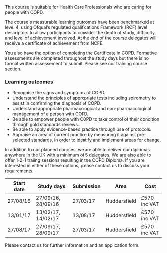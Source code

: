 This course is suitable for Health Care Professionals who are caring for people with COPD.

The course's measurable learning outcomes have been benchmarked at level 4, using Ofqual’s regulated qualifications Framework (RCF) level descriptors to allow participants to consider the depth of study, difficulty, and level of achievement involved. At the end of the course delegates will receive a certificate of achievement from NCFE.

You also have the option of completing the Certificate in COPD. Formative assessments are completed throughout the study days but there is no formal written assessement to submit. Please see our training course section.

### Learning outcomes

* Recognise the signs and symptoms of COPD.
* Understand the principles of appropriate tests including spirometry to assist in confirming the diagnosis of COPD.
* Understand appropriate pharmacological and non-pharmacological management of a person with COPD.
* Be able to empower people with COPD to take control of their condition through gold standards reviews.
* Be able to apply evidence-based practice through use of protocols.
* Appraise an area of current practice by measuring it against pre-selected standards, in order to identify and implement   areas for change.


In addition to our planned courses, we are able to deliver our diplomas anywhere in the UK with a minimum of 5 delegates. We are also able to offer 1-2-1 traiing sessions resulting in the COPD Diploma. If you are interested in either of these options, please contact us to discuss your requirements.

| Start date| Study days        | Submission| Area           | Cost         |
|-----------|-------------------|-----------|--------------- |------------- | 
| 27/08/16  | 27/09/16, 28/09/16| 27/03/17  | Huddersfield   | £570 inc VAT | 
| 13/01/17  | 13/02/17, 14/02/17| 13/08/17  | Huddersfield   | £570 inc VAT | 
| 27/08/17  | 27/09/17, 28/09/17| 27/03/17  | Huddersfield   | £570 inc VAT | 

Please contact us for further information and an application form.
